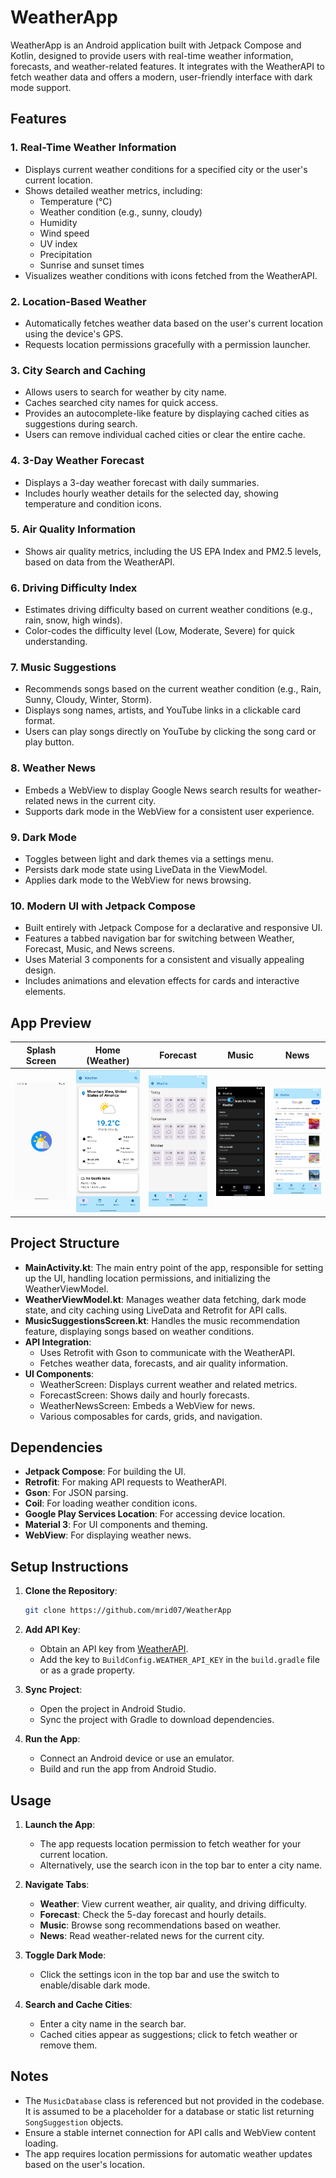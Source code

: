 # WeatherApp

WeatherApp is an Android application built with Jetpack Compose and Kotlin, designed to provide users with real-time weather information, forecasts, and weather-related features. It integrates with the WeatherAPI to fetch weather data and offers a modern, user-friendly interface with dark mode support.

## Features

### 1. **Real-Time Weather Information**
   - Displays current weather conditions for a specified city or the user's current location.
   - Shows detailed weather metrics, including:
     - Temperature (°C)
     - Weather condition (e.g., sunny, cloudy)
     - Humidity
     - Wind speed
     - UV index
     - Precipitation
     - Sunrise and sunset times
   - Visualizes weather conditions with icons fetched from the WeatherAPI.

### 2. **Location-Based Weather**
   - Automatically fetches weather data based on the user's current location using the device's GPS.
   - Requests location permissions gracefully with a permission launcher.

### 3. **City Search and Caching**
   - Allows users to search for weather by city name.
   - Caches searched city names for quick access.
   - Provides an autocomplete-like feature by displaying cached cities as suggestions during search.
   - Users can remove individual cached cities or clear the entire cache.

### 4. **3-Day Weather Forecast**
   - Displays a 3-day weather forecast with daily summaries.
   - Includes hourly weather details for the selected day, showing temperature and condition icons.

### 5. **Air Quality Information**
   - Shows air quality metrics, including the US EPA Index and PM2.5 levels, based on data from the WeatherAPI.

### 6. **Driving Difficulty Index**
   - Estimates driving difficulty based on current weather conditions (e.g., rain, snow, high winds).
   - Color-codes the difficulty level (Low, Moderate, Severe) for quick understanding.

### 7. **Music Suggestions**
   - Recommends songs based on the current weather condition (e.g., Rain, Sunny, Cloudy, Winter, Storm).
   - Displays song names, artists, and YouTube links in a clickable card format.
   - Users can play songs directly on YouTube by clicking the song card or play button.

### 8. **Weather News**
   - Embeds a WebView to display Google News search results for weather-related news in the current city.
   - Supports dark mode in the WebView for a consistent user experience.

### 9. **Dark Mode**
   - Toggles between light and dark themes via a settings menu.
   - Persists dark mode state using LiveData in the ViewModel.
   - Applies dark mode to the WebView for news browsing.

### 10. **Modern UI with Jetpack Compose**
   - Built entirely with Jetpack Compose for a declarative and responsive UI.
   - Features a tabbed navigation bar for switching between Weather, Forecast, Music, and News screens.
   - Uses Material 3 components for a consistent and visually appealing design.
   - Includes animations and elevation effects for cards and interactive elements.

## App Preview

| Splash Screen                                                                                                                            | Home (Weather)                                                                                                                            | Forecast                                                                                                                                   | Music                                                                                                                                   | News                                                                                                                                   |
| ---------------------------------------------------------------------------------------------------------------------------------------- | ----------------------------------------------------------------------------------------------------------------------------------------- | ------------------------------------------------------------------------------------------------------------------------------------------ | --------------------------------------------------------------------------------------------------------------------------------------- | -------------------------------------------------------------------------------------------------------------------------------------- |
| ![Splash Screen](https://github.com/SanyamBK/MC-Project-Weather-App/blob/main/screenshots/Screenshot%202025-07-27%20005139.png?raw=true) | ![Weather Screen](https://github.com/SanyamBK/MC-Project-Weather-App/blob/main/screenshots/Screenshot%202025-07-27%20005047.png?raw=true) | ![Forecast Screen](https://github.com/SanyamBK/MC-Project-Weather-App/blob/main/screenshots/Screenshot%202025-07-27%20005305.png?raw=true) | ![Music Screen](https://github.com/SanyamBK/MC-Project-Weather-App/blob/main/screenshots/Screenshot%202025-07-27%20005345.png?raw=true) | ![News Screen](https://github.com/SanyamBK/MC-Project-Weather-App/blob/main/screenshots/Screenshot%202025-07-27%20005414.png?raw=true) |


## Project Structure

- **MainActivity.kt**: The main entry point of the app, responsible for setting up the UI, handling location permissions, and initializing the WeatherViewModel.
- **WeatherViewModel.kt**: Manages weather data fetching, dark mode state, and city caching using LiveData and Retrofit for API calls.
- **MusicSuggestionsScreen.kt**: Handles the music recommendation feature, displaying songs based on weather conditions.
- **API Integration**:
  - Uses Retrofit with Gson to communicate with the WeatherAPI.
  - Fetches weather data, forecasts, and air quality information.
- **UI Components**:
  - WeatherScreen: Displays current weather and related metrics.
  - ForecastScreen: Shows daily and hourly forecasts.
  - WeatherNewsScreen: Embeds a WebView for news.
  - Various composables for cards, grids, and navigation.

## Dependencies

- **Jetpack Compose**: For building the UI.
- **Retrofit**: For making API requests to WeatherAPI.
- **Gson**: For JSON parsing.
- **Coil**: For loading weather condition icons.
- **Google Play Services Location**: For accessing device location.
- **Material 3**: For UI components and theming.
- **WebView**: For displaying weather news.

## Setup Instructions

1. **Clone the Repository**:
   ```bash
   git clone https://github.com/mrid07/WeatherApp
   ```

2. **Add API Key**:
   - Obtain an API key from [WeatherAPI](https://www.weatherapi.com).
   - Add the key to `BuildConfig.WEATHER_API_KEY` in the `build.gradle` file or as a grade property.

3. **Sync Project**:
   - Open the project in Android Studio.
   - Sync the project with Gradle to download dependencies.

4. **Run the App**:
   - Connect an Android device or use an emulator.
   - Build and run the app from Android Studio.

## Usage

1. **Launch the App**:
   - The app requests location permission to fetch weather for your current location.
   - Alternatively, use the search icon in the top bar to enter a city name.

2. **Navigate Tabs**:
   - **Weather**: View current weather, air quality, and driving difficulty.
   - **Forecast**: Check the 5-day forecast and hourly details.
   - **Music**: Browse song recommendations based on weather.
   - **News**: Read weather-related news for the current city.

3. **Toggle Dark Mode**:
   - Click the settings icon in the top bar and use the switch to enable/disable dark mode.

4. **Search and Cache Cities**:
   - Enter a city name in the search bar.
   - Cached cities appear as suggestions; click to fetch weather or remove them.

## Notes

- The `MusicDatabase` class is referenced but not provided in the codebase. It is assumed to be a placeholder for a database or static list returning `SongSuggestion` objects.
- Ensure a stable internet connection for API calls and WebView content loading.
- The app requires location permissions for automatic weather updates based on the user's location.

